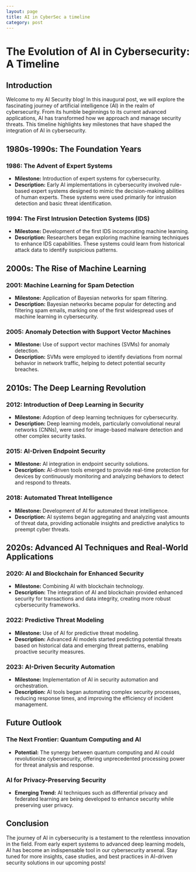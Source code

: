 ```yaml
---
layout: page
title: AI in CyberSec a timeline
category: post
---
```


# The Evolution of AI in Cybersecurity: A Timeline

## Introduction
Welcome to my AI Security blog! In this inaugural post, we will explore the fascinating journey of artificial intelligence (AI) in the realm of cybersecurity. From its humble beginnings to its current advanced applications, AI has transformed how we approach and manage security threats. This timeline highlights key milestones that have shaped the integration of AI in cybersecurity.

## 1980s-1990s: The Foundation Years

### 1986: The Advent of Expert Systems
- **Milestone:** Introduction of expert systems for cybersecurity.
- **Description:** Early AI implementations in cybersecurity involved rule-based expert systems designed to mimic the decision-making abilities of human experts. These systems were used primarily for intrusion detection and basic threat identification.

### 1994: The First Intrusion Detection Systems (IDS)
- **Milestone:** Development of the first IDS incorporating machine learning.
- **Description:** Researchers began exploring machine learning techniques to enhance IDS capabilities. These systems could learn from historical attack data to identify suspicious patterns.

## 2000s: The Rise of Machine Learning

### 2001: Machine Learning for Spam Detection
- **Milestone:** Application of Bayesian networks for spam filtering.
- **Description:** Bayesian networks became popular for detecting and filtering spam emails, marking one of the first widespread uses of machine learning in cybersecurity.

### 2005: Anomaly Detection with Support Vector Machines
- **Milestone:** Use of support vector machines (SVMs) for anomaly detection.
- **Description:** SVMs were employed to identify deviations from normal behavior in network traffic, helping to detect potential security breaches.

## 2010s: The Deep Learning Revolution

### 2012: Introduction of Deep Learning in Security
- **Milestone:** Adoption of deep learning techniques for cybersecurity.
- **Description:** Deep learning models, particularly convolutional neural networks (CNNs), were used for image-based malware detection and other complex security tasks.

### 2015: AI-Driven Endpoint Security
- **Milestone:** AI integration in endpoint security solutions.
- **Description:** AI-driven tools emerged to provide real-time protection for devices by continuously monitoring and analyzing behaviors to detect and respond to threats.

### 2018: Automated Threat Intelligence
- **Milestone:** Development of AI for automated threat intelligence.
- **Description:** AI systems began aggregating and analyzing vast amounts of threat data, providing actionable insights and predictive analytics to preempt cyber threats.

## 2020s: Advanced AI Techniques and Real-World Applications

### 2020: AI and Blockchain for Enhanced Security
- **Milestone:** Combining AI with blockchain technology.
- **Description:** The integration of AI and blockchain provided enhanced security for transactions and data integrity, creating more robust cybersecurity frameworks.

### 2022: Predictive Threat Modeling
- **Milestone:** Use of AI for predictive threat modeling.
- **Description:** Advanced AI models started predicting potential threats based on historical data and emerging threat patterns, enabling proactive security measures.

### 2023: AI-Driven Security Automation
- **Milestone:** Implementation of AI in security automation and orchestration.
- **Description:** AI tools began automating complex security processes, reducing response times, and improving the efficiency of incident management.

## Future Outlook

### The Next Frontier: Quantum Computing and AI
- **Potential:** The synergy between quantum computing and AI could revolutionize cybersecurity, offering unprecedented processing power for threat analysis and response.

### AI for Privacy-Preserving Security
- **Emerging Trend:** AI techniques such as differential privacy and federated learning are being developed to enhance security while preserving user privacy.

## Conclusion
The journey of AI in cybersecurity is a testament to the relentless innovation in the field. From early expert systems to advanced deep learning models, AI has become an indispensable tool in our cybersecurity arsenal. Stay tuned for more insights, case studies, and best practices in AI-driven security solutions in our upcoming posts!

